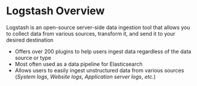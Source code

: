 # Logstash Overview

Logstash is an open-source server-side data ingestion tool that allows you to collect data from various sources, transform it, and send it to your desired destination

* Offers over 200 plugins to help users ingest data regardless of the data source or type
* Most often used as a data pipeline for Elasticsearch
* Allows users to easily ingest unstructured data from various sources (*System logs*, *Website logs*, *Application server logs*, *etc.*)